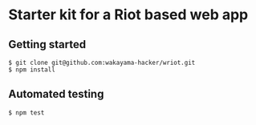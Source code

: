 # Starter kit for a Riot based web app

## Getting started

```
$ git clone git@github.com:wakayama-hacker/wriot.git
$ npm install
```

## Automated testing

```
$ npm test
```
